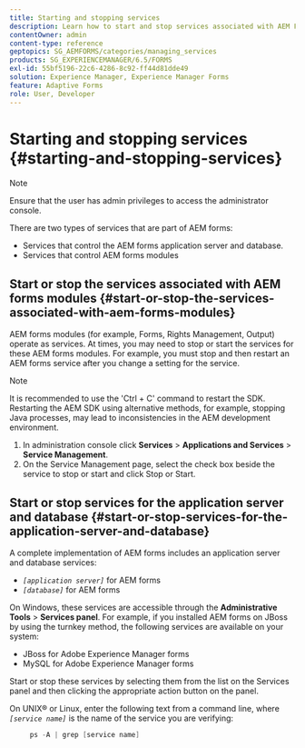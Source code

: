 ```yaml
---
title: Starting and stopping services
description: Learn how to start and stop services associated with AEM Forms modules and the application server and database.
contentOwner: admin
content-type: reference
geptopics: SG_AEMFORMS/categories/managing_services
products: SG_EXPERIENCEMANAGER/6.5/FORMS
exl-id: 55bf5196-22c6-4286-8c92-ff44d81dde49
solution: Experience Manager, Experience Manager Forms
feature: Adaptive Forms
role: User, Developer
---
```

# Starting and stopping services {#starting-and-stopping-services}

>[!NOTE]
> 
> Ensure that the user has admin privileges to access the administrator console.

There are two types of services that are part of AEM forms:

* Services that control the AEM forms application server and database.
* Services that control AEM forms modules

## Start or stop the services associated with AEM forms modules {#start-or-stop-the-services-associated-with-aem-forms-modules}

AEM forms modules (for example, Forms, Rights Management, Output) operate as services. At times, you may need to stop or start the services for these AEM forms modules. For example, you must stop and then restart an AEM forms service after you change a setting for the service.

>[!NOTE]
>
> It is recommended to use the 'Ctrl + C' command to restart the SDK. Restarting the AEM SDK using alternative methods, for example, stopping Java processes, may lead to inconsistencies in the AEM development environment.

1. In administration console click **Services** &gt; **Applications and Services** &gt; **Service Management**.
1. On the Service Management page, select the check box beside the service to stop or start and click Stop or Start.

## Start or stop services for the application server and database {#start-or-stop-services-for-the-application-server-and-database}

A complete implementation of AEM forms includes an application server and database services:

* *`[application server]`* for AEM forms
* *`[database]`* for AEM forms

On Windows, these services are accessible through the **Administrative Tools** &gt; **Services panel**. For example, if you installed AEM forms on JBoss by using the turnkey method, the following services are available on your system:

* JBoss for Adobe Experience Manager forms
* MySQL for Adobe Experience Manager forms

Start or stop these services by selecting them from the list on the Services panel and then clicking the appropriate action button on the panel.

On UNIX&reg; or Linux, enter the following text from a command line, where *`[service name]`* is the name of the service you are verifying:

```java
     ps -A | grep [service name]
```
